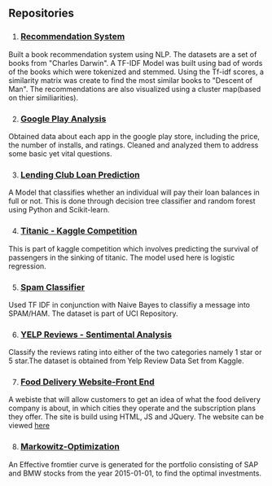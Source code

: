 
## Repositories




1. ### [Recommendation System](https://github.com/roheetnarayanan/book-recommendations)<br />
  Built a book recommendation system using NLP. The datasets are a set of books from "Charles Darwin". A TF-IDF Model was built using bad of words of the books which were tokenized and stemmed. Using the Tf-idf scores, a similarity matrix was create to find the most similar books to "Descent of Man". The recommendations are also visualized using a cluster map(based on thier similiarities).
   

2. ### [Google Play Analysis](https://github.com/roheetnarayanan/google-play-analysis)<br />
  Obtained data about each app in the google play store, including the price, the number of installs, and ratings. Cleaned and analyzed them to address some basic yet vital questions. 
  

3. ### [Lending Club Loan Prediction](https://github.com/roheetnarayanan/LendingClub-Loan-Prediction)<br /> 
 A Model that classifies whether an individual will pay their loan balances in full or not. This is done through decision tree classifier and random forest using Python and Scikit-learn.
 
4. ### [Titanic - Kaggle Competition](https://github.com/roheetnarayanan/Titanic)
 This is part of kaggle competition which involves predicting the survival of passengers in the sinking of titanic. The model used here is logistic regression. 
 
5. ### [Spam Classifier](https://github.com/roheetnarayanan/Spam-Classifier)
 Used TF IDF in conjunction with Naive Bayes to classifiy a message into SPAM/HAM. The dataset is part of UCI Repository.

6. ### [YELP Reviews - Sentimental Analysis](https://github.com/roheetnarayanan/yelp-analysis)
 Classify the reviews rating into either of the two categories namely 1 star or 5 star.The dataset is obtained from Yelp Review Data Set from Kaggle.
 
7. ### [Food Delivery Website-Front End](https://roheetnarayanan.in/Food-Website/)
 A webiste that will allow customers to get an idea of what the food delivery company is about, in which cities they operate and the subscription plans they offer. The site is build using HTML, JS and JQuery. The website can be viewed [here](https://roheetnarayanan.in/Food-Website/)
 
8. ### [Markowitz-Optimization](https://github.com/roheetnarayanan/Markowitz-Optimization)
 An Effective fromtier curve is generated for the portfolio consisting of SAP and BMW stocks from the year 2015-01-01, to find the optimal investments.  
